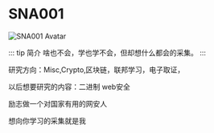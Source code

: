 # SNA001

<img :src="$withBase('/avatars/SNA001.png')" alt="SNA001 Avatar">

::: tip 简介
啥也不会，学也学不会，但却想什么都会的采集。
:::

研究方向：Misc,Crypto,区块链，联邦学习，电子取证，

以后想要研究的内容：二进制 web安全

励志做一个对国家有用的网安人

想向你学习的采集就是我
